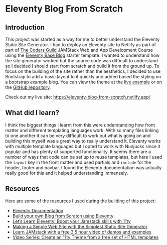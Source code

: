 # Eleventy Blog From Scratch

## Introduction

This project was started as a way for me to better understand the Eleventy Static Site Generator. I had to deploy an Eleventy site to Netlify as part of part of [The Coders Guild](https://thecodersguild.org.uk/) JAMStack Web and App Development Course using the [Eleventy Base Blog](https://github.com/11ty/eleventy-base-blog) starter template. I wanted to understand how the site generator worked but the source code was difficult to understand so I decided I should start from scratch and build it from the ground up. To focus on the building of the site rather than the aesthetics, I decided to use Bootstrap to add a basic layout to it quickly and added based the styling on a bootstrap example blog. You can view the theme at the [live example](https://startbootstrap.com/previews/clean-blog) or on the [GitHub repository](https://github.com/StartBootstrap/startbootstrap-clean-blog).

Check out my live site: https://eleventy-blog-from-scratch.netlify.app/

## What did I learn?

I think the biggest things I learnt from this were understanding how front matter and different templating languages work. With so many files linking to one another it can be very difficult to work out what is going on and building this myself was a great way to really understand it. Eleventy works with multiple template languages but I opted to work with Nunjucks since it popular and has plenty of supported functionality. It seems there are a number of ways that code can be set up to reuse templates, but here I used the `layout` key in the front matter and used partials and `include` for the header, footer and navbar. I found the Eleventy documentation was actually really good for this and it helped understanding immensely.

## Resources

Here are some of the resources I used during the building of this project:

* [Eleventy Documentation](https://www.11ty.dev/docs/)
* [Build your own Blog from Scratch using Eleventy](https://www.filamentgroup.com/lab/build-a-blog/)
* [Let’s Learn Eleventy! Boost your Jamstack skills with 11ty](https://www.netlify.com/blog/2020/04/09/lets-learn-eleventy-boost-your-jamstack-skills-with-11ty/)
* [Making a Simple Web Site with the Simplest Static Site Generator](https://medium.com/@11ty/making-a-simple-web-site-with-the-simplest-static-site-generator-level-1-7fc6febca1)
* [Learn JAMstack with a free 3.5 hour video of demos and examples](https://www.netlify.com/blog/2020/03/12/learn-jamstack-with-a-free-3.5-hour-video-of-demos-and-examples/)
* [Video Series: Create an 11ty Theme from a free set of HTML templates](https://www.youtube.com/playlist?list=PLOSLUtJ_J3rrJ1R1qEf8CCEpV3GgbJGNr)

